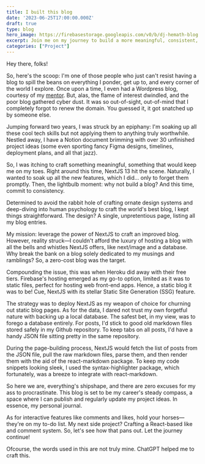 ```yaml
---
title: I built this blog
date: '2023-06-25T17:00:00.000Z'
draft: true
type: blog
hero_image: https://firebasestorage.googleapis.com/v0/b/dj-hemath-blog.appspot.com/o/blog-images%2Fi-built-this-blog.jpg?alt=media&token=91c90104-679e-4045-b3b9-28d2f11efd3e
excerpt: Join me on my journey to build a more meaningful, consistent, and cost-effective blog using NextJS 13.
categories: ["Project"]
---
```


Hey there, folks!

So, here's the scoop: I'm one of those people who just can't resist having a blog to spill the beans on everything I ponder, get up to, and every corner of the world I explore. Once upon a time, I even had a Wordpress blog, courtesy of my [mentor](https://twitter.com/saiy2k). But, alas, the flame of interest dwindled, and the poor blog gathered cyber dust. It was so out-of-sight, out-of-mind that I completely forgot to renew the domain. You guessed it, it got snatched up by someone else.

Jumping forward two years, I was struck by an epiphany: I'm soaking up all these cool tech skills but not applying them to anything truly worthwhile. Nestled away, I have a Notion document brimming with over 30 unfinished project ideas (some even sporting fancy Figma designs, timelines, deployment plans, and all that jazz).

So, I was itching to craft something meaningful, something that would keep me on my toes. Right around this time, NextJS 13 hit the scene. Naturally, I wanted to soak up all the new features, which I did... only to forget them promptly. Then, the lightbulb moment: why not build a blog? And this time, commit to consistency.

Determined to avoid the rabbit hole of crafting ornate design systems and deep-diving into human psychology to craft the world's best blog, I kept things straightforward. The design? A single, unpretentious page, listing all my blog entries.

My mission: leverage the power of NextJS to craft an improved blog. However, reality struck—I couldn't afford the luxury of hosting a blog with all the bells and whistles NextJS offers, like next/image and a database. Why break the bank on a blog solely dedicated to my musings and ramblings? So, a zero-cost blog was the target.

Compounding the issue, this was when Heroku did away with their free tiers. Firebase's hosting emerged as my go-to option, limited as it was to static files, perfect for hosting web front-end apps. Hence, a static blog it was to be! Cue, NextJS with its stellar Static Site Generation (SSG) feature.

The strategy was to deploy NextJS as my weapon of choice for churning out static blog pages. As for the data, I dared not trust my own forgetful nature with backing up a local database. The safest bet, in my view, was to forego a database entirely. For posts, I'd stick to good old markdown files stored safely in my Github repository. To keep tabs on all posts, I'd have a handy JSON file sitting pretty in the same repository.

During the page-building process, NextJS would fetch the list of posts from the JSON file, pull the raw markdown files, parse them, and then render them with the aid of the react-markdown package. To keep my code snippets looking sleek, I used the syntax-highlighter package, which fortunately, was a breeze to integrate with react-markdown.

So here we are, everything's shipshape, and there are zero excuses for my ass to procrastinate. This blog is set to be my career's steady compass, a space where I can publish and regularly update my project ideas. In essence, my personal journal.

As for interactive features like comments and likes, hold your horses—they're on my to-do list. My next side project? Crafting a React-based like and comment system. So, let's see how that pans out. Let the journey continue!

Ofcourse, the words used in this are not truly mine. ChatGPT helped me to craft this.
